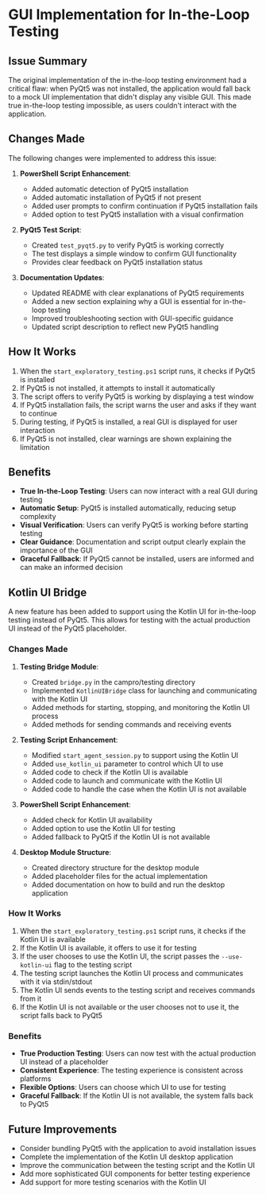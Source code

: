 # GUI Implementation for In-the-Loop Testing

## Issue Summary

The original implementation of the in-the-loop testing environment had a critical flaw: when PyQt5 was not installed, the application would fall back to a mock UI implementation that didn't display any visible GUI. This made true in-the-loop testing impossible, as users couldn't interact with the application.

## Changes Made

The following changes were implemented to address this issue:

1. **PowerShell Script Enhancement**:
   - Added automatic detection of PyQt5 installation
   - Added automatic installation of PyQt5 if not present
   - Added user prompts to confirm continuation if PyQt5 installation fails
   - Added option to test PyQt5 installation with a visual confirmation

2. **PyQt5 Test Script**:
   - Created `test_pyqt5.py` to verify PyQt5 is working correctly
   - The test displays a simple window to confirm GUI functionality
   - Provides clear feedback on PyQt5 installation status

3. **Documentation Updates**:
   - Updated README with clear explanations of PyQt5 requirements
   - Added a new section explaining why a GUI is essential for in-the-loop testing
   - Improved troubleshooting section with GUI-specific guidance
   - Updated script description to reflect new PyQt5 handling

## How It Works

1. When the `start_exploratory_testing.ps1` script runs, it checks if PyQt5 is installed
2. If PyQt5 is not installed, it attempts to install it automatically
3. The script offers to verify PyQt5 is working by displaying a test window
4. If PyQt5 installation fails, the script warns the user and asks if they want to continue
5. During testing, if PyQt5 is installed, a real GUI is displayed for user interaction
6. If PyQt5 is not installed, clear warnings are shown explaining the limitation

## Benefits

- **True In-the-Loop Testing**: Users can now interact with a real GUI during testing
- **Automatic Setup**: PyQt5 is installed automatically, reducing setup complexity
- **Visual Verification**: Users can verify PyQt5 is working before starting testing
- **Clear Guidance**: Documentation and script output clearly explain the importance of the GUI
- **Graceful Fallback**: If PyQt5 cannot be installed, users are informed and can make an informed decision

## Kotlin UI Bridge

A new feature has been added to support using the Kotlin UI for in-the-loop testing instead of PyQt5. This allows for testing with the actual production UI instead of the PyQt5 placeholder.

### Changes Made

1. **Testing Bridge Module**:
   - Created `bridge.py` in the campro/testing directory
   - Implemented `KotlinUIBridge` class for launching and communicating with the Kotlin UI
   - Added methods for starting, stopping, and monitoring the Kotlin UI process
   - Added methods for sending commands and receiving events

2. **Testing Script Enhancement**:
   - Modified `start_agent_session.py` to support using the Kotlin UI
   - Added `use_kotlin_ui` parameter to control which UI to use
   - Added code to check if the Kotlin UI is available
   - Added code to launch and communicate with the Kotlin UI
   - Added code to handle the case when the Kotlin UI is not available

3. **PowerShell Script Enhancement**:
   - Added check for Kotlin UI availability
   - Added option to use the Kotlin UI for testing
   - Added fallback to PyQt5 if the Kotlin UI is not available

4. **Desktop Module Structure**:
   - Created directory structure for the desktop module
   - Added placeholder files for the actual implementation
   - Added documentation on how to build and run the desktop application

### How It Works

1. When the `start_exploratory_testing.ps1` script runs, it checks if the Kotlin UI is available
2. If the Kotlin UI is available, it offers to use it for testing
3. If the user chooses to use the Kotlin UI, the script passes the `--use-kotlin-ui` flag to the testing script
4. The testing script launches the Kotlin UI process and communicates with it via stdin/stdout
5. The Kotlin UI sends events to the testing script and receives commands from it
6. If the Kotlin UI is not available or the user chooses not to use it, the script falls back to PyQt5

### Benefits

- **True Production Testing**: Users can now test with the actual production UI instead of a placeholder
- **Consistent Experience**: The testing experience is consistent across platforms
- **Flexible Options**: Users can choose which UI to use for testing
- **Graceful Fallback**: If the Kotlin UI is not available, the system falls back to PyQt5

## Future Improvements

- Consider bundling PyQt5 with the application to avoid installation issues
- Complete the implementation of the Kotlin UI desktop application
- Improve the communication between the testing script and the Kotlin UI
- Add more sophisticated GUI components for better testing experience
- Add support for more testing scenarios with the Kotlin UI